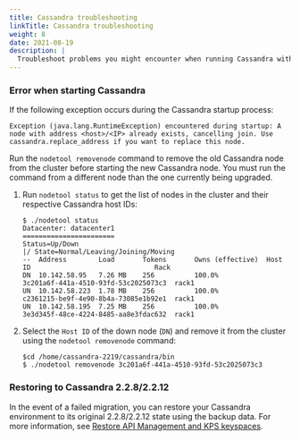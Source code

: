 ```yaml
---
title: Cassandra troubleshooting
linkTitle: Cassandra troubleshooting
weight: 8
date: 2021-08-19
description: |
  Troubleshoot problems you might encounter when running Cassandra with API Gateway.
---
```


### Error when starting Cassandra

If the following exception occurs during the Cassandra startup process:

```
Exception (java.lang.RuntimeException) encountered during startup: A node with address <host>/<IP> already exists, cancelling join. Use 
cassandra.replace_address if you want to replace this node.
```

Run the `nodetool removenode` command to remove the old Cassandra node from the cluster before starting the new Cassandra node. You must run the command from a different node than the one currently being upgraded.

1. Run `nodetool status` to get the list of nodes in the cluster and their respective Cassandra host IDs:
    ```
    $ ./nodetool status
    Datacenter: datacenter1
    =======================
    Status=Up/Down
    |/ State=Normal/Leaving/Joining/Moving
    --  Address        Load       Tokens       Owns (effective)  Host ID                               Rack
    DN  10.142.58.95   7.26 MB    256          100.0%            3c201a6f-441a-4510-93fd-53c2025073c3  rack1
    UN  10.142.58.223  1.78 MB    256          100.0%            c2361215-be9f-4e90-8b4a-73085e1b92e1  rack1
    UN  10.142.58.195  7.25 MB    256          100.0%            3e3d345f-48ce-4224-8485-aa8e3fdac632  rack1
    ```
2. Select the `Host ID` of the down node (`DN`) and remove it from the cluster using the `nodetool removenode` command:
    ```
    $cd /home/cassandra-2219/cassandra/bin
    $ ./nodetool removenode 3c201a6f-441a-4510-93fd-53c2025073c3
    ```

### Restoring to Cassandra 2.2.8/2.2.12

In the event of a failed migration, you can restore your Cassandra environment to its original 2.2.8/2.2.12 state using the backup data. For more information, see [Restore API Management and KPS keyspaces](/docs/cass_admin/cassandra_bur/#restore-api-management-and-kps-keyspaces-manually).
